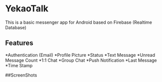 # YekaoTalk
This is a basic messenger app for Android based on Firebase (Realtime Database) 

## Features
*Authentication (Email)
*Profile Picture
*Status
*Text Message
*Unread Message Count
*1:1 Chat 
*Group Chat
*Push Notification
*Last Message
*Time Stamp

##ScreenShots
